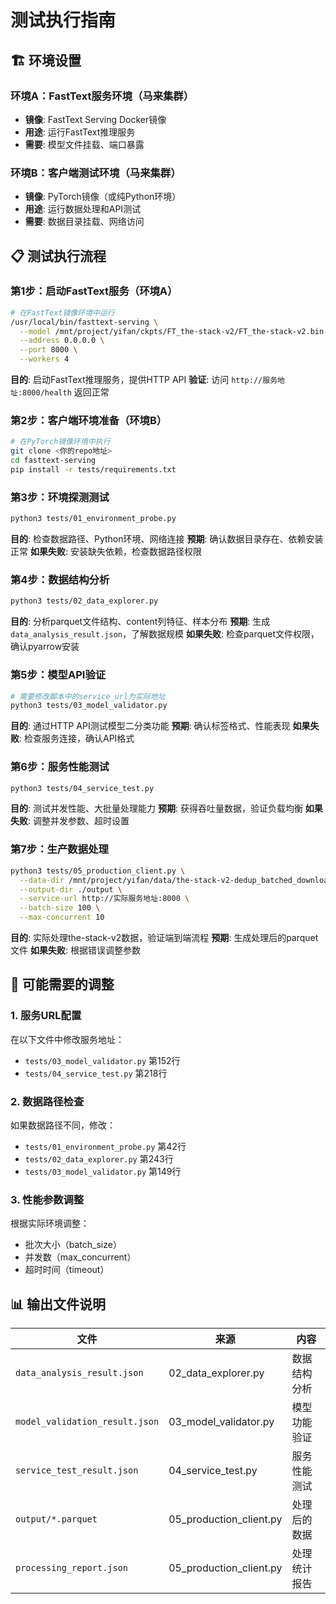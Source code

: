 # 测试执行指南

## 🏗️ 环境设置

### 环境A：FastText服务环境（马来集群）
- **镜像**: FastText Serving Docker镜像
- **用途**: 运行FastText推理服务
- **需要**: 模型文件挂载、端口暴露

### 环境B：客户端测试环境（马来集群）
- **镜像**: PyTorch镜像（或纯Python环境）
- **用途**: 运行数据处理和API测试
- **需要**: 数据目录挂载、网络访问

## 📋 测试执行流程

### 第1步：启动FastText服务（环境A）
```bash
# 在FastText镜像环境中运行
/usr/local/bin/fasttext-serving \
  --model /mnt/project/yifan/ckpts/FT_the-stack-v2/FT_the-stack-v2.bin \
  --address 0.0.0.0 \
  --port 8000 \
  --workers 4
```
**目的**: 启动FastText推理服务，提供HTTP API
**验证**: 访问 `http://服务地址:8000/health` 返回正常

### 第2步：客户端环境准备（环境B）
```bash
# 在PyTorch镜像环境中执行
git clone <你的repo地址>
cd fasttext-serving
pip install -r tests/requirements.txt
```

### 第3步：环境探测测试
```bash
python3 tests/01_environment_probe.py
```
**目的**: 检查数据路径、Python环境、网络连接
**预期**: 确认数据目录存在、依赖安装正常
**如果失败**: 安装缺失依赖，检查数据路径权限

### 第4步：数据结构分析
```bash
python3 tests/02_data_explorer.py
```
**目的**: 分析parquet文件结构、content列特征、样本分布
**预期**: 生成 `data_analysis_result.json`，了解数据规模
**如果失败**: 检查parquet文件权限，确认pyarrow安装

### 第5步：模型API验证
```bash
# 需要修改脚本中的service_url为实际地址
python3 tests/03_model_validator.py
```
**目的**: 通过HTTP API测试模型二分类功能
**预期**: 确认标签格式、性能表现
**如果失败**: 检查服务连接，确认API格式

### 第6步：服务性能测试
```bash
python3 tests/04_service_test.py
```
**目的**: 测试并发性能、大批量处理能力
**预期**: 获得吞吐量数据，验证负载均衡
**如果失败**: 调整并发参数、超时设置

### 第7步：生产数据处理
```bash
python3 tests/05_production_client.py \
  --data-dir /mnt/project/yifan/data/the-stack-v2-dedup_batched_download \
  --output-dir ./output \
  --service-url http://实际服务地址:8000 \
  --batch-size 100 \
  --max-concurrent 10
```
**目的**: 实际处理the-stack-v2数据，验证端到端流程
**预期**: 生成处理后的parquet文件
**如果失败**: 根据错误调整参数

## 🔧 可能需要的调整

### 1. 服务URL配置
在以下文件中修改服务地址：
- `tests/03_model_validator.py` 第152行
- `tests/04_service_test.py` 第218行

### 2. 数据路径检查
如果数据路径不同，修改：
- `tests/01_environment_probe.py` 第42行
- `tests/02_data_explorer.py` 第243行
- `tests/03_model_validator.py` 第149行

### 3. 性能参数调整
根据实际环境调整：
- 批次大小（batch_size）
- 并发数（max_concurrent）
- 超时时间（timeout）

## 📊 输出文件说明

| 文件 | 来源 | 内容 |
|------|------|------|
| `data_analysis_result.json` | 02_data_explorer.py | 数据结构分析 |
| `model_validation_result.json` | 03_model_validator.py | 模型功能验证 |
| `service_test_result.json` | 04_service_test.py | 服务性能测试 |
| `output/*.parquet` | 05_production_client.py | 处理后的数据 |
| `processing_report.json` | 05_production_client.py | 处理统计报告 |
